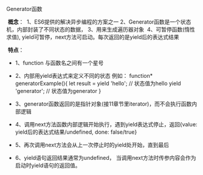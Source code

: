   Generator函数

​    **概念**：
​      1、ES6提供的解决异步编程的方案之一
​      2、Generator函数是一个状态机，内部封装了不同状态的数据，
​      3、用来生成遍历器对象
​      4、可暂停函数(惰性求值), yield可暂停，next方法可启动。每次返回的是yield后的表达式结果



​    **特点**：

- 1、function 与函数名之间有一个星号
- 2、内部用yield表达式来定义不同的状态
        例如：
          function* generatorExample(){
            let result = yield 'hello';  // 状态值为hello
            yield 'generator'; // 状态值为generator
          }
- 3、generator函数返回的是指针对象(接11章节里iterator)，而不会执行函数内部逻辑
-  4、调用next方法函数内部逻辑开始执行，遇到yield表达式停止，返回{value: yield后的表达式结果/undefined, done: false/true}

-    5、再次调用next方法会从上一次停止时的yield处开始，直到最后
-   6、yield语句返回结果通常为undefined， 当调用next方法时传参内容会作为启动时yield语句的返回值。
